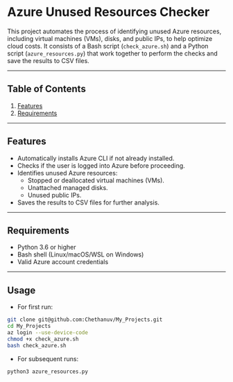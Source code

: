 # Azure Unused Resources Checker

This project automates the process of identifying unused Azure resources, including virtual machines (VMs), disks, and public IPs, to help optimize cloud costs. It consists of a Bash script (`check_azure.sh`) and a Python script (`azure_resources.py`) that work together to perform the checks and save the results to CSV files.

---

## Table of Contents

1. [Features](#features)
2. [Requirements](#requirements)

---

## Features

- Automatically installs Azure CLI if not already installed.
- Checks if the user is logged into Azure before proceeding.
- Identifies unused Azure resources:
  - Stopped or deallocated virtual machines (VMs).
  - Unattached managed disks.
  - Unused public IPs.
- Saves the results to CSV files for further analysis.

---

## Requirements

- Python 3.6 or higher
- Bash shell (Linux/macOS/WSL on Windows)
- Valid Azure account credentials

---

## Usage

- For first run:
```bash
git clone git@github.com:Chethanuv/My_Projects.git
cd My_Projects
az login --use-device-code
chmod +x check_azure.sh
bash check_azure.sh
```

- For subsequent runs:
```bash
python3 azure_resources.py
```







